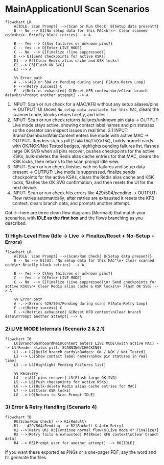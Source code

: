 # MainApplicationUI Scan Scenarios

```mermaid
flowchart LR
    A[IDLE: Scan Prompt] -->|Scan or Run Check| B{Setup data present?}
    B -- No --> B1[No setup data for this MAC<br/>- Clear scanned code<br/>- Briefly block retries] --> A

    B -- Yes --> C{Any failures or unknown pins?}
    C -- Yes --> D[Enter LIVE MODE]
    C -- No  --> E[Finalize (live suppressed)]
    E --> E1[Send checkpoints for active KSKs]
    E1 --> E2[Clear Redis alias cache and KSK locks]
    E2 --> E3[Flash OK SVG]
    E3 --> A

    %% Error path
    A -.->|429 or 504 or Pending during scan| F[Auto-Retry Loop]
    F -->|Retry success| C
    F -->|Retries exhausted| G[Reset KFB context<br/>Clear branch data<br/>Prompt another attempt] --> A
```

1. INPUT: Scan or run check for a MAC/KFB without any setup aliases/pins -> OUTPUT: UI shows `No setup data available for this MAC`, clears the scanned code, blocks retries briefly, and idles.
2. INPUT: Scan or run check returns failures/unknown pin data -> OUTPUT: Live mode stays active, showing contact label names and pin statuses so the operator can inspect issues in real time.
2.1 INPUT: BranchDashboardMainContent enters live mode with active MAC -> OUTPUT: Renders status pill (`SCANNING`/`CHECKING`), builds branch cards with OK/NOK/Not Tested badges, highlights pending failures list, flashes large OK SVG when all pins recover, pushes checkpoints for the active KSKs, bulk-deletes the Redis alias cache entries for that MAC, clears the KSK locks, then returns to the scan prompt idle view.
3. INPUT: Scan or run check finishes with no failures and setup data present -> OUTPUT: Live mode is suppressed, finalize sends checkpoints for the active KSKs, clears the Redis alias cache and KSK locks, flashes the OK SVG confirmation, and then resets the UI for the next device.
4. INPUT: Scan or run check hits errors like 429/504/pending -> OUTPUT: Flow retries automatically; after retries are exhausted it resets the KFB context, clears branch data, and prompts another attempt.

Got it—here are three clean flow diagrams (Mermaid) that match your scenarios, with **IDLE as the first box** and the flows branching as you described.

### 1) High-Level Flow (Idle → Live → Finalize/Reset + No-Setup + Errors)

```mermaid
flowchart LR
    A[IDLE: Scan Prompt] -->|Scan/Run Check| B{Setup data present?}
    B -- No --> B1[UI: "No setup data for this MAC"\n• Clear scanned code\n• Briefly block retries] --> A

    B -- Yes --> C{Any failures or unknown pins?}
    C -- Yes --> D[Enter LIVE MODE]
    C -- No  --> E[Finalize (Live suppressed)\n• Send checkpoints for active KSKs\n• Clear Redis alias cache & KSK locks\n• Flash OK SVG] --> A

    %% Error path
    A -.->|Errors 429/504/Pending during scan| F[Auto-Retry Loop]
    F -->|Retry success| C
    F -->|Retries exhausted| G[Reset KFB context\nClear branch data\nPrompt another attempt] --> A
```

### 2) LIVE MODE Internals (Scenario 2 & 2.1)

```mermaid
flowchart TB
    L0[BranchDashboardMainContent enters LIVE MODE\nwith active MAC] --> L1[Render status pill: SCANNING/CHECKING]
    L1 --> L2[Build branch cards\nBadges: OK / NOK / Not Tested]
    L2 --> L3[Show contact label names\nShow pin statuses in real time]
    L3 --> L4[Highlight Pending Failures list]

    %% Recovery
    L4 -->|All pins recover| L5[Flash large OK SVG]
    L5 --> L6[Push checkpoints for active KSKs]
    L6 --> L7[Bulk-delete Redis alias cache entries for MAC]
    L7 --> L8[Clear KSK locks]
    L8 --> L9[Return to Scan Prompt IDLE]
```

### 3) Error & Retry Handling (Scenario 4)

```mermaid
flowchart TB
    R0[Scan/Run Check] --> R1{Result}
    R1 -- 429/504/Pending --> R2[Backoff & Auto-Retry]
    R2 -->|Retry OK| R3[Continue normal flow\n(Live mode or Finalize)]
    R2 -->|Retry fails & exhausted| R4[Reset KFB context\nClear branch data]
    R4 --> R5[Prompt user for another attempt] --> R6[IDLE]
```

If you want these exported as PNGs or a one-pager PDF, say the word and I’ll generate the files.
